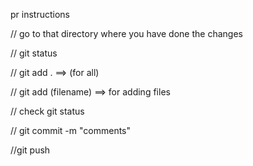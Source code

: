 pr instructions

// go to that directory where you have done the changes

// git status

// git add . ==> (for all) 

// git add (filename) ==> for adding files

// check git status

// git commit -m "comments"

//git push